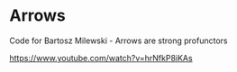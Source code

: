 # Arrows
Code for Bartosz Milewski - Arrows are strong profunctors

 https://www.youtube.com/watch?v=hrNfkP8iKAs
